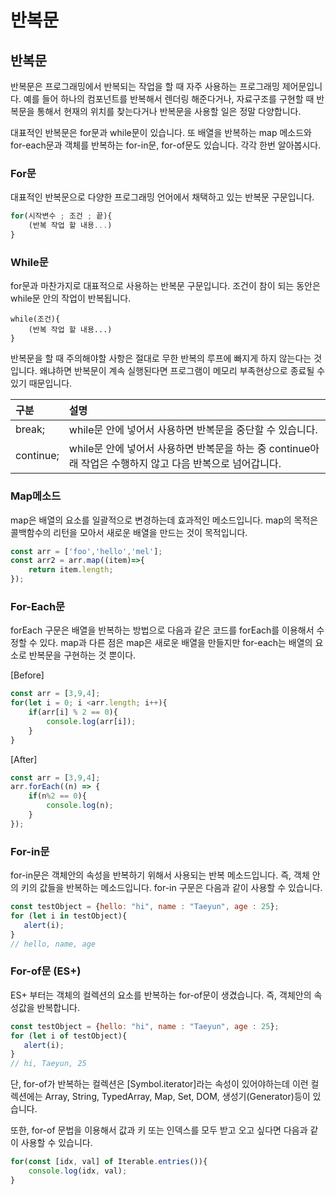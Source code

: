# 반복문

## 반복문

 반복문은 프로그래밍에서 반복되는 작업을 할 때 자주 사용하는 프로그래밍 제어문입니다. 예를 들어 하나의 컴포넌트를 반복해서 렌더링 해준다거나, 자료구조를 구현할 때   반복문을 통해서 현재의 위치를 찾는다거나 반복문을 사용할 일은 정말 다양합니다.

 대표적인 반복문은 for문과 while문이 있습니다. 또 배열을 반복하는 map 메소드와 for-each문과 객체를 반복하는 for-in문, for-of문도 있습니다. 각각 한번 알아봅시다.

### For문

 대표적인 반복문으로 다양한 프로그래밍 언어에서 채택하고 있는 반복문 구문입니다.

```javascript
for(시작변수 ; 조건 ; 끝){
    (반복 작업 할 내용...)
}
```

### While문

 for문과 마찬가지로 대표적으로 사용하는 반복문 구문입니다. 조건이 참이 되는 동안은 while문 안의 작업이 반복됩니다.

```text
while(조건){
    (반복 작업 할 내용...)
}
```

 반복문을 할 때 주의해야할 사항은 절대로 무한 반복의  루프에 빠지게 하지 않는다는 것입니다. 왜냐하면 반복문이 계속 실행된다면 프로그램이 메모리 부족현상으로 종료될 수 있기 때문입니다.

| 구분 | 설명 |
| :--- | :--- |
| break; | while문 안에 넣어서 사용하면 반복문을 중단할 수 있습니다. |
| continue; | while문 안에 넣어서 사용하면 반복문을 하는 중 continue아래 작업은 수행하지 않고 다음 반복으로 넘어갑니다.  |

### Map메소드

  map은 배열의 요소를 일괄적으로 변경하는데 효과적인 메소드입니다. map의 목적은 콜백함수의 리턴을 모아서 새로운 배열을 만드는 것이 목적입니다.

```javascript
const arr = ['foo','hello','mel'];
const arr2 = arr.map((item)=>{
    return item.length;
});
```

### For-Each문

 forEach 구문은 배열을 반복하는 방법으로 다음과 같은 코드를 forEach를 이용해서 수정할 수 있다. map과 다른 점은 map은 새로운 배열을 만들지만 for-each는 배열의 요소로 반복문을 구현하는 것 뿐이다. 

\[Before\]

```javascript
const arr = [3,9,4];
for(let i = 0; i <arr.length; i++){
    if(arr[i] % 2 == 0){
        console.log(arr[i]);
    }
}
```

\[After\]

```javascript
const arr = [3,9,4];
arr.forEach((n) => {
    if(n%2 == 0){
        console.log(n);
    }
});
```

### For-in문

 for-in문은 객체안의 속성을 반복하기 위해서 사용되는 반복 메소드입니다. 즉, 객체 안의 키의 값들을 반복하는 메소드입니다. for-in 구문은 다음과 같이 사용할 수 있습니다.

```javascript
const testObject = {hello: "hi", name : "Taeyun", age : 25};
for (let i in testObject){
   alert(i);   
}
// hello, name, age
```

### For-of문 \(ES+\)

 ES+ 부터는 객체의 컬렉션의 요소를 반복하는 for-of문이 생겼습니다. 즉, 객체안의 속성값을 반복합니다.

```javascript
const testObject = {hello: "hi", name : "Taeyun", age : 25};
for (let i of testObject){
   alert(i);   
}
// hi, Taeyun, 25
```

 단, for-of가 반복하는 컬렉션은 \[Symbol.iterator\]라는 속성이 있어야하는데 이런 컬렉션에는 Array, String, TypedArray, Map, Set, DOM, 생성기\(Generator\)등이 있습니다.

 또한, for-of 문법을 이용해서 값과 키 또는 인덱스를 모두 받고 오고 싶다면 다음과 같이 사용할 수 있습니다.

```javascript
for(const [idx, val] of Iterable.entries()){
    console.log(idx, val);
}
```

